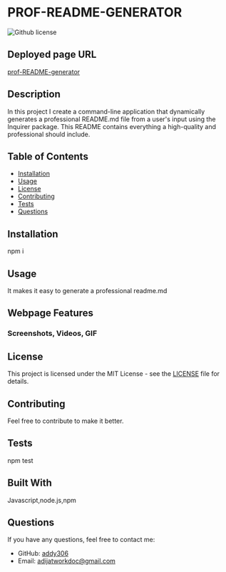 
# PROF-README-GENERATOR
![Github license](https://img.shields.io/badge/license-MIT-blue.svg)

## Deployed page URL
[prof-README-generator](https://addy306.github.io/prof-README-generator/)


## Description
In this project I create a command-line application that dynamically generates a professional README.md file from a user's input using the Inquirer package. This README contains everything a high-quality and professional should include.

## Table of Contents
- [Installation](#installation)
- [Usage](#usage)
- [License](#license)
- [Contributing](#contribution)
- [Tests](#tests)
- [Questions](#questions)

<!-- Add installation instructions here -->
## Installation 
npm i

<!-- Add usage information here -->
## Usage 
It makes it easy to generate a professional readme.md

## Webpage Features
### Screenshots, Videos, GIF

## License
This project is licensed under the MIT License - see the [LICENSE](LICENSE) file for details.

<!-- Add contributing guidelines here -->
## Contributing
Feel free to contribute to make it better.

<!-- Add information about how to run tests here -->
## Tests 
npm test

## Built With
Javascript,node.js,npm

## Questions
If you have any questions, feel free to contact me:
- GitHub: [addy306](https://github.com/addy306)
- Email: adijatworkdoc@gmail.com

